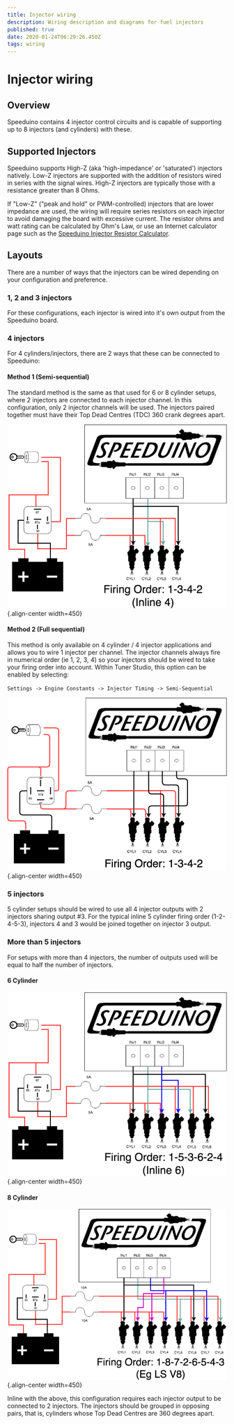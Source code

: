 ```yaml
---
title: Injector wiring
description: Wiring description and diagrams for fuel injectors
published: true
date: 2020-01-24T06:29:26.450Z
tags: wiring
---
```


# Injector wiring
## Overview
Speeduino contains 4 injector control circuits and is capable of supporting up to 8 injectors (and cylinders) with these.

## Supported Injectors
Speeduino supports High-Z (aka 'high-impedance' or 'saturated') injectors natively. Low-Z injectors are supported with the addition of resistors wired in series with the signal wires. High-Z injectors are typically those with a resistance greater than 8 Ohms.

If "Low-Z" ("peak and hold" or PWM-controlled) injectors that are lower impedance are used, the wiring will require series resistors on each injector to avoid damaging the board with excessive current. The resistor ohms and watt rating can be calculated by Ohm's Law, or use an Internet calculator page such as the [Speeduino Injector Resistor Calculator](http://efistuff.orgfree.com/InjectorResistorCalculator.html).

## Layouts
There are a number of ways that the injectors can be wired depending on your configuration and preference.

### 1, 2 and 3 injectors

For these configurations, each injector is wired into it's own output from the Speeduino board.

### 4 injectors

For 4 cylinders/injectors, there are 2 ways that these can be connected to Speeduino:

#### Method 1 (Semi-sequential)

The standard method is the same as that used for 6 or 8 cylinder setups, where 2 injectors are connected to each injector channel. In this configuration, only 2 injector channels will be used. The injectors paired together must have their Top Dead Centres (TDC) 360 crank degrees apart.

![inj_4Cyl_semi-seq.png](/img/wiring/inj_4Cyl_semi-seq.png){.align-center width=450}

#### Method 2 (Full sequential)

This method is only available on 4 cylinder / 4 injector applications and allows you to wire 1 injector per channel. The injector channels always fire in numerical order (ie 1, 2, 3, 4) so your injectors should be wired to take your firing order into account. Within Tuner Studio, this option can be enabled by selecting:

`Settings -> Engine Constants -> Injector Timing -> Semi-Sequential`

![inj_4Cyl_seq.png](/img/wiring/inj_4Cyl_seq.png){.align-center width=450}

### 5 injectors

5 cylinder setups should be wired to use all 4 injector outputs with 2 injectors sharing output \#3. For the typical inline 5 cylinder firing order (1-2-4-5-3), injectors 4 and 3 would be joined together on injector 3 output.

### More than 5 injectors

For setups with more than 4 injectors, the number of outputs used will be equal to half the number of injectors.

#### 6 Cylinder
![inj_6Cyl_semi-seq.png](/img/wiring/inj_6Cyl_semi-seq.png){.align-center width=450}

#### 8 Cylinder
![inj_8Cyl_semi-seq.png](/img/wiring/inj_8Cyl_semi-seq.png){.align-center width=450}

Inline with the above, this configuration requires each injector output to be connected to 2 injectors.
The injectors should be grouped in opposing pairs, that is, cylinders whose Top Dead Centres are 360 degrees apart.